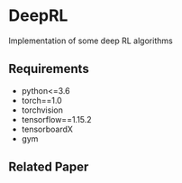 # DeepRL
Implementation of some deep RL algorithms

## Requirements

- python<=3.6
- torch==1.0
- torchvision
- tensorflow==1.15.2
- tensorboardX
- gym

## Related Paper



